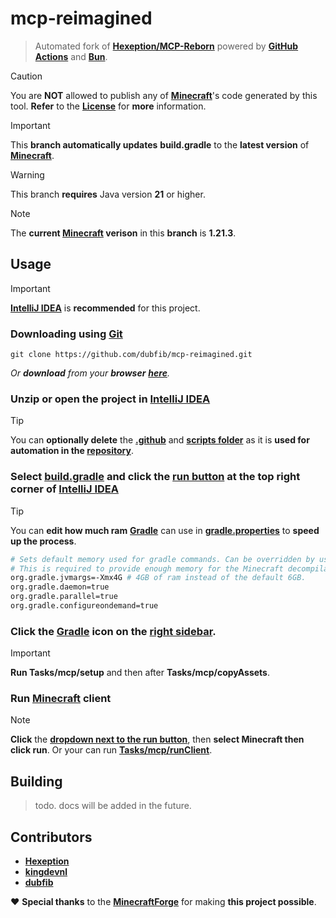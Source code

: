 # mcp-reimagined
> Automated fork of **[Hexeption/MCP-Reborn](https://github.com/Hexeption/MCP-Reborn)** powered by **[GitHub Actions](https://github.com/features/actions)** and **[Bun](https://bun.sh)**.

> [!CAUTION]
> You are **NOT** allowed to publish any of **[Minecraft](https://minecraft.net)**'s code generated by this tool. **Refer** to the **[License](https://github.com/dubfib/mcp-reimagined/blob/main/MCP-License)** for **more** information.

> [!IMPORTANT]
> This **branch automatically updates** **build.gradle** to the **latest version** of **[Minecraft](https://minecraft.net)**.

> [!WARNING]
> This branch **requires** Java version **21** or higher.

> [!NOTE]  
> The **current [Minecraft](https://minecraft.net) verison** in this **branch** is **1.21.3**.

## Usage
> [!IMPORTANT]
> **[IntelliJ IDEA](https://www.jetbrains.com/idea/download)** is **recommended** for this project.

### Downloading using **[Git](https://git-scm.com)**
```
git clone https://github.com/dubfib/mcp-reimagined.git
```
*Or **download** from your **browser** **[here](https://codeload.github.com/dubfib/mcp-reimagined/zip/refs/heads/main)**.*

### Unzip or open the project in **[IntelliJ IDEA](https://www.jetbrains.com/idea/download)**
> [!TIP]
> You can **optionally delete** the **[.github](https://github.com/dubfib/mcp-reimagined/tree/main/.github)** and **[scripts folder](https://github.com/dubfib/mcp-reimagined/tree/main/scripts)** as it is **used for automation in the [repository](https://github.com/dubfib/mcp-reimagined)**.

### Select **[build.gradle](https://github.com/dubfib/mcp-reimagined/blob/main/build.gradle)** and click the [run button](https://jetbrains.com/help/idea/running-applications.html) at the top right corner of **[IntelliJ IDEA](https://www.jetbrains.com/idea/download)**
> [!TIP]
> You can **edit how much ram** **[Gradle](https://gradle.org)** can use in **[gradle.properties](https://github.com/dubfib/mcp-reimagined/blob/main/gradle.properties)** to **speed up the process**.
> ```bash
> # Sets default memory used for gradle commands. Can be overridden by user or command line properties.
> # This is required to provide enough memory for the Minecraft decompilation process.
> org.gradle.jvmargs=-Xmx4G # 4GB of ram instead of the default 6GB.
> org.gradle.daemon=true
> org.gradle.parallel=true
> org.gradle.configureondemand=true
> ```

### Click the **[Gradle](https://gradle.org)** icon on the [right sidebar](https://jetbrains.com/help/idea/work-with-gradle-tasks.html).
> [!IMPORTANT]
> **Run Tasks/mcp/setup** and then after **Tasks/mcp/copyAssets**.

### Run [Minecraft](https://minecraft.net) client
> [!NOTE]
> **Click** the **[dropdown next to the run button](https://www.jetbrains.com/help/idea/work-with-gradle-tasks.html#config_triggers_gradle)**, then **select Minecraft then click run**. Or your can run **[Tasks/mcp/runClient](https://jetbrains.com/help/idea/work-with-gradle-tasks.html)**.

## Building
> todo. docs will be added in the future.

## Contributors
* **[Hexeption](https://github.com/hexeption)**
* **[kingdevnl](https://github.com/kingdevnl)**
* **[dubfib](https://github.com/dubfib)**

❤️ **Special thanks** to the **[MinecraftForge](https://github.com/MinecraftForge)** for making **this project possible**.